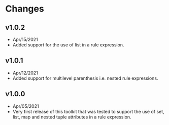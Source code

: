 # Changes

## v1.0.2
* Apr/15/2021
* Added support for the use of list<TUPLE> in a rule expression.

## v1.0.1
* Apr/12/2021
* Added support for multilevel parenthesis i.e. nested rule expressions.

## v1.0.0
* Apr/05/2021
* Very first release of this toolkit that was tested to support the use of set, list, map and nested tuple attributes in a rule expression.
